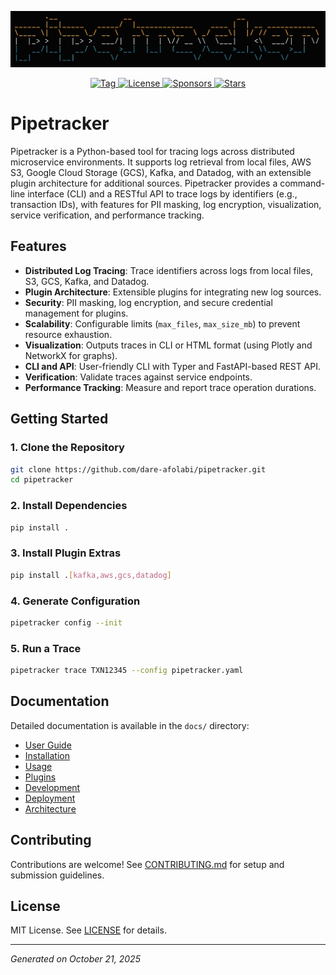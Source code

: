 ![logo](assets/logo.jpeg)
 
<div align="center">
  <a href="https://github.com/dare-afolabi/pipetracker/releases">
    <img src="https://img.shields.io/github/v/tag/dare-afolabi/pipetracker" alt="Tag">
  </a>
  <a href="https://github.com/dare-afolabi/pipetracker?tab=MIT-1-ov-file#readme">
    <img src="https://img.shields.io/github/license/dare-afolabi/pipetracker" alt="License">
  </a>
  <a href="https://github.com/sponsors/dare-afolabi">
    <img src="https://img.shields.io/github/sponsors/dare-afolabi" alt="Sponsors">
  </a>
  <a href="https://github.com/dare-afolabi/pipetracker/stargazers">
    <img src="https://img.shields.io/github/stars/dare-afolabi/pipetracker?style=flat" alt="Stars">
  </a>
</div>

# Pipetracker

Pipetracker is a Python-based tool for tracing logs across distributed microservice environments. It supports log retrieval from local files, AWS S3, Google Cloud Storage (GCS), Kafka, and Datadog, with an extensible plugin architecture for additional sources. Pipetracker provides a command-line interface (CLI) and a RESTful API to trace logs by identifiers (e.g., transaction IDs), with features for PII masking, log encryption, visualization, service verification, and performance tracking.

## Features

- **Distributed Log Tracing**: Trace identifiers across logs from local files, S3, GCS, Kafka, and Datadog.
- **Plugin Architecture**: Extensible plugins for integrating new log sources.
- **Security**: PII masking, log encryption, and secure credential management for plugins.
- **Scalability**: Configurable limits (`max_files`, `max_size_mb`) to prevent resource exhaustion.
- **Visualization**: Outputs traces in CLI or HTML format (using Plotly and NetworkX for graphs).
- **CLI and API**: User-friendly CLI with Typer and FastAPI-based REST API.
- **Verification**: Validate traces against service endpoints.
- **Performance Tracking**: Measure and report trace operation durations.

## Getting Started

### 1. Clone the Repository
```bash
git clone https://github.com/dare-afolabi/pipetracker.git
cd pipetracker
```

### 2. Install Dependencies
```bash
pip install .
```

### 3. Install Plugin Extras
```bash
pip install .[kafka,aws,gcs,datadog]
```

### 4. Generate Configuration
```bash
pipetracker config --init
```

### 5. Run a Trace
```bash
pipetracker trace TXN12345 --config pipetracker.yaml
```

## Documentation
Detailed documentation is available in the `docs/` directory:

- [User Guide](./docs/user_guide.md)
- [Installation](./docs/installation.md)
- [Usage](./docs/usage.md)
- [Plugins](./docs/plugins.md)
- [Development](./docs/development.md)
- [Deployment](./docs/deployment.md )
- [Architecture](./docs/architecture.md)

## Contributing
Contributions are welcome! See [CONTRIBUTING.md](./docs/CONTRIBUTING.md) for setup and submission guidelines.

## License
MIT License. See [LICENSE](./LICENSE) for details.

---

*Generated on October 21, 2025*